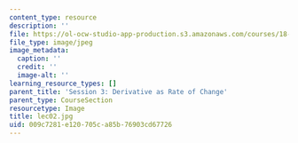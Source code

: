 ```yaml
---
content_type: resource
description: ''
file: https://ol-ocw-studio-app-production.s3.amazonaws.com/courses/18-01sc-single-variable-calculus-fall-2010/009c7281e120705ca85b76903cd67726_lec02.jpg
file_type: image/jpeg
image_metadata:
  caption: ''
  credit: ''
  image-alt: ''
learning_resource_types: []
parent_title: 'Session 3: Derivative as Rate of Change'
parent_type: CourseSection
resourcetype: Image
title: lec02.jpg
uid: 009c7281-e120-705c-a85b-76903cd67726
---
```

